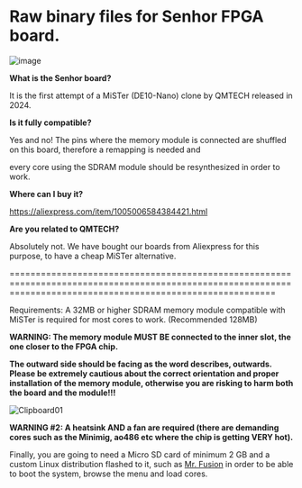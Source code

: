 # Raw binary files for Senhor FPGA board.
![image](https://github.com/user-attachments/assets/d68bc8fa-f05c-4b33-9088-9814994d0155)

**What is the Senhor board?**

It is the first attempt of a MiSTer (DE10-Nano) clone by QMTECH released in 2024.


**Is it fully compatible?**

Yes and no! The pins where the memory module is connected are shuffled on this board, therefore a remapping is needed and 

every core using the SDRAM module should be resynthesized in order to work. 


**Where can I buy it?**

https://aliexpress.com/item/1005006584384421.html


**Are you related to QMTECH?**

Absolutely not. We have bought our boards from Aliexpress for this purpose, to have a cheap MiSTer alternative.

===============================================================================================================================================================

Requirements: A 32MB or higher SDRAM memory module compatible with MiSTer is required for most cores to work. (Recommended 128MB)

**WARNING: The memory module MUST BE connected to the inner slot, the one closer to the FPGA chip.**

**The outward side should be facing as the word describes, outwards. Please be extremely cautious about the correct orientation and proper installation of the memory module, otherwise you are risking to harm both the board and the module!!!**

![Clipboard01](https://github.com/user-attachments/assets/5d5292ab-acc2-4b75-9715-01001581ac89)

**WARNING #2: A heatsink AND a fan are required (there are demanding cores such as the Minimig, ao486 etc where the chip is getting VERY hot).**

Finally, you are going to need a Micro SD card of minimum 2 GB and a custom Linux distribution flashed to it, such as [Mr. Fusion](https://github.com/MiSTer-devel/mr-fusion) in order to be able to boot the system, browse the menu and load cores.
